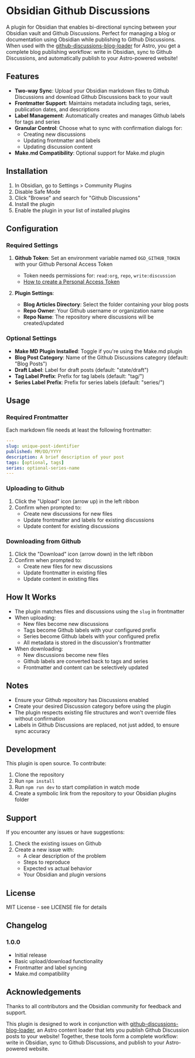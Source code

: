 # Obsidian Github Discussions

A plugin for Obsidian that enables bi-directional syncing between your Obsidian vault and Github Discussions. Perfect for managing a blog or documentation using Obsidian while publishing to Github Discussions. When used with the [github-discussions-blog-loader](https://github.com/mattbrailsford/github-discussions-blog-loader) for Astro, you get a complete blog publishing workflow: write in Obsidian, sync to Github Discussions, and automatically publish to your Astro-powered website!

## Features

- **Two-way Sync**: Upload your Obsidian markdown files to Github Discussions and download Github Discussions back to your vault
- **Frontmatter Support**: Maintains metadata including tags, series, publication dates, and descriptions
- **Label Management**: Automatically creates and manages Github labels for tags and series
- **Granular Control**: Choose what to sync with confirmation dialogs for:
  - Creating new discussions
  - Updating frontmatter and labels
  - Updating discussion content
- **Make.md Compatibility**: Optional support for Make.md plugin

## Installation

1. In Obsidian, go to Settings > Community Plugins
2. Disable Safe Mode
3. Click "Browse" and search for "Github Discussions"
4. Install the plugin
5. Enable the plugin in your list of installed plugins

## Configuration

### Required Settings

1. **Github Token**: Set an environment variable named `OGD_GITHUB_TOKEN` with your Github Personal Access Token
   - Token needs permissions for: `read:org`, `repo`, `write:discussion`
   - [How to create a Personal Access Token](https://docs.github.com/en/authentication/keeping-your-account-and-data-secure/creating-a-personal-access-token)

2. **Plugin Settings**:
   - **Blog Articles Directory**: Select the folder containing your blog posts
   - **Repo Owner**: Your Github username or organization name
   - **Repo Name**: The repository where discussions will be created/updated

### Optional Settings

- **Make MD Plugin Installed**: Toggle if you're using the Make.md plugin
- **Blog Post Category**: Name of the Github Discussions category (default: "Blog Posts")
- **Draft Label**: Label for draft posts (default: "state/draft")
- **Tag Label Prefix**: Prefix for tag labels (default: "tag/")
- **Series Label Prefix**: Prefix for series labels (default: "series/")

## Usage

### Required Frontmatter

Each markdown file needs at least the following frontmatter:

```yaml
---
slug: unique-post-identifier
published: MM/DD/YYYY
description: A brief description of your post
tags: [optional, tags]
series: optional-series-name
---
```

### Uploading to Github

1. Click the "Upload" icon (arrow up) in the left ribbon
2. Confirm when prompted to:
   - Create new discussions for new files
   - Update frontmatter and labels for existing discussions
   - Update content for existing discussions

### Downloading from Github

1. Click the "Download" icon (arrow down) in the left ribbon
2. Confirm when prompted to:
   - Create new files for new discussions
   - Update frontmatter in existing files
   - Update content in existing files

## How It Works

- The plugin matches files and discussions using the `slug` in frontmatter
- When uploading:
  - New files become new discussions
  - Tags become Github labels with your configured prefix
  - Series become Github labels with your configured prefix
  - All metadata is stored in the discussion's frontmatter
- When downloading:
  - New discussions become new files
  - Github labels are converted back to tags and series
  - Frontmatter and content can be selectively updated

## Notes

- Ensure your Github repository has Discussions enabled
- Create your desired Discussion category before using the plugin
- The plugin respects existing file structures and won't override files without confirmation
- Labels in Github Discussions are replaced, not just added, to ensure sync accuracy

## Development

This plugin is open source. To contribute:

1. Clone the repository
2. Run `npm install`
3. Run `npm run dev` to start compilation in watch mode
4. Create a symbolic link from the repository to your Obsidian plugins folder

## Support

If you encounter any issues or have suggestions:

1. Check the existing issues on Github
2. Create a new issue with:
   - A clear description of the problem
   - Steps to reproduce
   - Expected vs actual behavior
   - Your Obsidian and plugin versions

## License

MIT License - see LICENSE file for details

## Changelog

### 1.0.0
- Initial release
- Basic upload/download functionality
- Frontmatter and label syncing
- Make.md compatibility

## Acknowledgements

Thanks to all contributors and the Obsidian community for feedback and support.

This plugin is designed to work in conjunction with [github-discussions-blog-loader](https://github.com/mattbrailsford/github-discussions-blog-loader), an Astro content loader that lets you publish Github Discussion posts to your website! Together, these tools form a complete workflow: write in Obsidian, sync to Github Discussions, and publish to your Astro-powered website.
